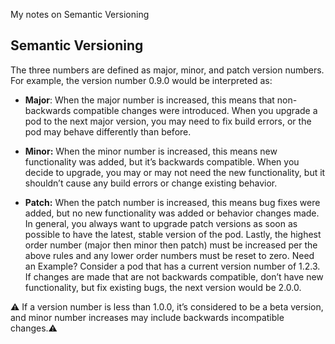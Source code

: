 My notes on Semantic Versioning <!--more-->

## Semantic Versioning
The three numbers are defined as major, minor, and patch version numbers. For example, the version number 0.9.0 would be interpreted as:

- **Major**: When the major number is increased, this means that non-backwards compatible changes were introduced. When you upgrade a pod to the next major version, you may need to fix build errors, or the pod may behave differently than before.

- **Minor:** When the minor number is increased, this means new functionality was added, but it’s backwards compatible. When you decide to upgrade, you may or may not need the new functionality, but it shouldn’t cause any build errors or change existing behavior.

- **Patch:** When the patch number is increased, this means bug fixes were added, but no new functionality was added or behavior changes made. In general, you always want to upgrade patch versions as soon as possible to have the latest, stable version of the pod.
Lastly, the highest order number (major then minor then patch) must be increased per the above rules and any lower order numbers must be reset to zero.
Need an Example?
Consider a pod that has a current version number of 1.2.3.
If changes are made that are not backwards compatible, don’t have new functionality, but fix existing bugs, the next version would be 2.0.0.  

⚠️️ If a version number is less than 1.0.0, it’s considered to be a beta version, and minor number increases may include backwards incompatible changes.⚠️️
